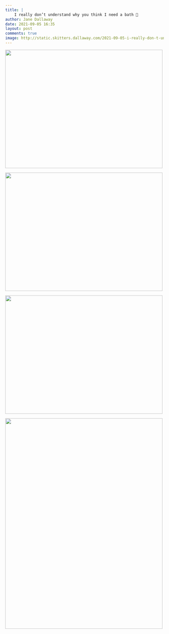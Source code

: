 ```yaml
---
title: |
    I really don’t understand why you think I need a bath 🛀
author: Jane Dallaway
date: 2021-09-05 16:35
layout: post
comments: true
image: http://static.skitters.dallaway.com/2021-09-05-i-really-don-t-understand-why-you-think-i-need-a-bath-bath-fullsize-0.jpeg
---
```




<a href="http://static.skitters.dallaway.com/2021-09-05-i-really-don-t-understand-why-you-think-i-need-a-bath-bath-fullsize-0.jpeg"><img src="http://static.skitters.dallaway.com/2021-09-05-i-really-don-t-understand-why-you-think-i-need-a-bath-bath-thumb-0.jpeg" width="500" height="375"></a>

<a href="http://static.skitters.dallaway.com/2021-09-05-i-really-don-t-understand-why-you-think-i-need-a-bath-bath-fullsize-1.jpeg"><img src="http://static.skitters.dallaway.com/2021-09-05-i-really-don-t-understand-why-you-think-i-need-a-bath-bath-thumb-1.jpeg" width="500" height="375"></a>

<a href="http://static.skitters.dallaway.com/2021-09-05-i-really-don-t-understand-why-you-think-i-need-a-bath-bath-fullsize-2.jpeg"><img src="http://static.skitters.dallaway.com/2021-09-05-i-really-don-t-understand-why-you-think-i-need-a-bath-bath-thumb-2.jpeg" width="500" height="375"></a>

<a href="http://static.skitters.dallaway.com/2021-09-05-i-really-don-t-understand-why-you-think-i-need-a-bath-bath-fullsize-3.jpeg"><img src="http://static.skitters.dallaway.com/2021-09-05-i-really-don-t-understand-why-you-think-i-need-a-bath-bath-thumb-3.jpeg" width="500" height="667"></a>

